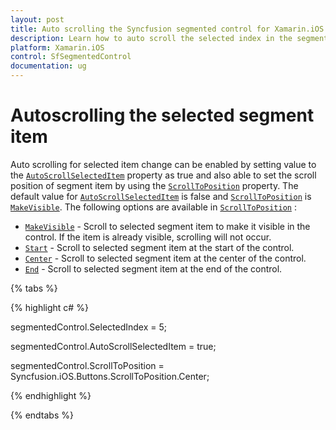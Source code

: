 ```yaml
---
layout: post
title: Auto scrolling the Syncfusion segmented control for Xamarin.iOS | SfSegmentedControl | Xamarin.iOS | Syncfusion
description: Learn how to auto scroll the selected index in the segmented control
platform: Xamarin.iOS
control: SfSegmentedControl
documentation: ug
---
```


# Autoscrolling the selected segment item

Auto scrolling for selected item change can be enabled by setting value to the [`AutoScrollSelectedItem`]() property as true and also able to set the scroll position of segment item by using the [`ScrollToPosition`]() property. The default value for [`AutoScrollSelectedItem`]() is false and [`ScrollToPosition`]() is [`MakeVisible`](). The following options are available in [`ScrollToPosition`]() :
	
* [`MakeVisible`]() -  Scroll to selected segment item to make it visible in the control. If the item is already visible, scrolling will not occur.
* [`Start`]() -  Scroll to selected segment item at the start of the control.
* [`Center`]() - Scroll to selected segment item at the center of the control.
* [`End`]() - Scroll to selected segment item at the end of the control.

{% tabs %}

{% highlight c# %}

segmentedControl.SelectedIndex = 5;

segmentedControl.AutoScrollSelectedItem = true;

segmentedControl.ScrollToPosition = Syncfusion.iOS.Buttons.ScrollToPosition.Center;

{% endhighlight %}

{% endtabs %}